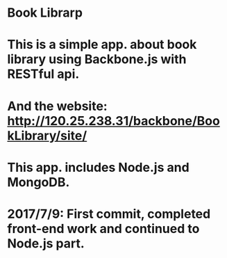 # Book Librarp
# This is a simple app. about book library using Backbone.js with RESTful api.
# And the website: http://120.25.238.31/backbone/BookLibrary/site/
# This app. includes Node.js and MongoDB.

# 2017/7/9: First commit, completed front-end work and continued to Node.js part.
